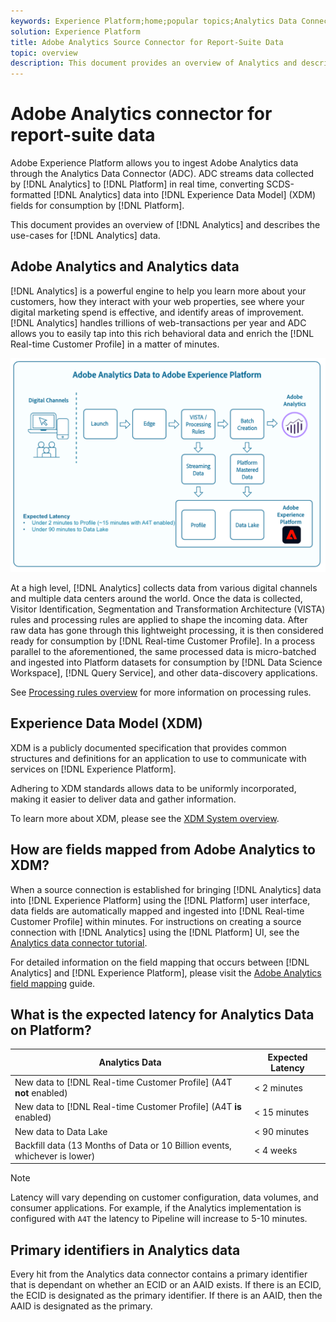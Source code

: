 ```yaml
---
keywords: Experience Platform;home;popular topics;Analytics Data Connector;analytics;Analytics
solution: Experience Platform
title: Adobe Analytics Source Connector for Report-Suite Data
topic: overview
description: This document provides an overview of Analytics and describes the use-cases for Analytics data.
---
```


# Adobe Analytics connector for report-suite data

Adobe Experience Platform allows you to ingest Adobe Analytics data through the Analytics Data Connector (ADC). ADC streams data collected by [!DNL Analytics] to [!DNL Platform] in real time, converting SCDS-formatted [!DNL Analytics] data into [!DNL Experience Data Model] (XDM) fields for consumption by [!DNL Platform].

This document provides an overview of [!DNL Analytics] and describes the use-cases for [!DNL Analytics] data.

## Adobe Analytics and Analytics data

[!DNL Analytics] is a powerful engine to help you learn more about your customers, how they interact with your web properties, see where your digital marketing spend is effective, and identify areas of improvement. [!DNL Analytics] handles trillions of web-transactions per year and ADC allows you to easily tap into this rich behavioral data and enrich the [!DNL Real-time Customer Profile] in a matter of minutes.

![](./images/analytics-data-experience-platform.png)

At a high level, [!DNL Analytics] collects data from various digital channels and multiple data centers around the world. Once the data is collected, Visitor Identification, Segmentation and Transformation Architecture (VISTA) rules and processing rules are applied to shape the incoming data. After raw data has gone through this lightweight processing, it is then considered ready for consumption by [!DNL Real-time Customer Profile]. In a process parallel to the aforementioned, the same processed data is micro-batched and ingested into Platform datasets for consumption by [!DNL Data Science Workspace], [!DNL Query Service], and other data-discovery applications.

See [Processing rules overview](https://docs.adobe.com/content/help/en/analytics/admin/admin-tools/processing-rules/processing-rules.html) for more information on processing rules.

## Experience Data Model (XDM)

XDM is a publicly documented specification that provides common structures and definitions for an application to use to communicate with services on [!DNL Experience Platform].

Adhering to XDM standards allows data to be uniformly incorporated, making it easier to deliver data and gather information.

To learn more about XDM, please see the [XDM System overview](../../../xdm/home.md).

## How are fields mapped from Adobe Analytics to XDM?

When a source connection is established for bringing [!DNL Analytics] data into [!DNL Experience Platform] using the [!DNL Platform] user interface, data fields are automatically mapped and ingested into [!DNL Real-time Customer Profile] within minutes. For instructions on creating a source connection with [!DNL Analytics] using the [!DNL Platform] UI, see the [Analytics data connector tutorial](../../tutorials/ui/create/adobe-applications/analytics.md).

For detailed information on the field mapping that occurs between [!DNL Analytics] and [!DNL Experience Platform], please visit the [Adobe Analytics field mapping](./mapping/analytics.md) guide.

## What is the expected latency for Analytics Data on Platform?

| Analytics Data | Expected Latency |
| -------------- | ---------------- |
| New data to [!DNL Real-time Customer Profile] (A4T **not** enabled) | < 2 minutes |
| New data to [!DNL Real-time Customer Profile] (A4T **is** enabled) | < 15 minutes |
| New data to Data Lake | < 90 minutes |
| Backfill data (13 Months of Data or 10 Billion events, whichever is lower) | < 4 weeks |

>[!NOTE]
>
>Latency will vary depending on customer configuration, data volumes, and consumer applications. For example, if the Analytics implementation is configured with `A4T` the latency to Pipeline will increase to 5-10 minutes.

## Primary identifiers in Analytics data

Every hit from the Analytics data connector contains a primary identifier that is dependant on whether an ECID or an AAID exists. If there is an ECID, the ECID is designated as the primary identifier. If there is an AAID, then the AAID is designated as the primary.
